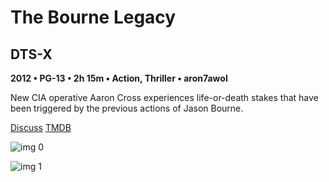 # The Bourne Legacy

## DTS-X

**2012 • PG-13 • 2h 15m • Action, Thriller • aron7awol**

New CIA operative Aaron Cross experiences life-or-death stakes that have been triggered by the previous actions of Jason Bourne.

[Discuss](https://www.avsforum.com/threads/bass-eq-for-filtered-movies.2995212/post-57759348)  [TMDB](49040)

![img 0](https://i.imgur.com/F1CWFso.jpg)

![img 1](https://i.imgur.com/75ySMAg.jpg)

